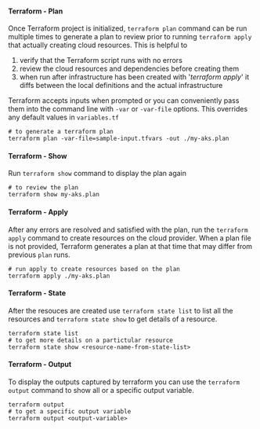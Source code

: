 
#### Terraform - Plan

Once Terraform project is initialized, ```terraform plan``` command can be run multiple times to generate a plan to review prior to running ```terraform apply``` that actually creating cloud resources. This is helpful to 
1) verify that the Terraform script runs with no errors
2) review the cloud resources and dependencies before creating them
3) when run after infrastructure has been created with '*terraform apply*' it diffs between the local definitions and the actual infrastructure 

Terraform accepts inputs when prompted or you can conveniently pass them into the command line with ```-var``` or ```-var-file``` options. This overrides any default values in ```variables.tf```

```
# to generate a terraform plan
terraform plan -var-file=sample-input.tfvars -out ./my-aks.plan
```

#### Terraform - Show

Run ```terraform show``` command to display the plan again

    # to review the plan
    terraform show my-aks.plan

#### Terraform - Apply

After any errors are resolved and satisfied with the plan, run the ```terraform apply``` command to create resources on the cloud provider. When a plan file is not provided, Terraform generates a plan at that time that may differ from previous ```plan``` runs.  

    # run apply to create resources based on the plan
    terraform apply ./my-aks.plan

#### Terraform - State

After the resouces are created use ```terraform state list``` to list all the resources and ```terraform state show``` to get details of a resource.

    terraform state list 
    # to get more details on a partictular resource 
    terraform state show <resource-name-from-state-list>

#### Terraform - Output

To display the outputs captured by terraform you can use the `terraform output` command to show all or a specific output variable.

    terraform output
    # to get a specific output variable
    terraform output <output-variable>

